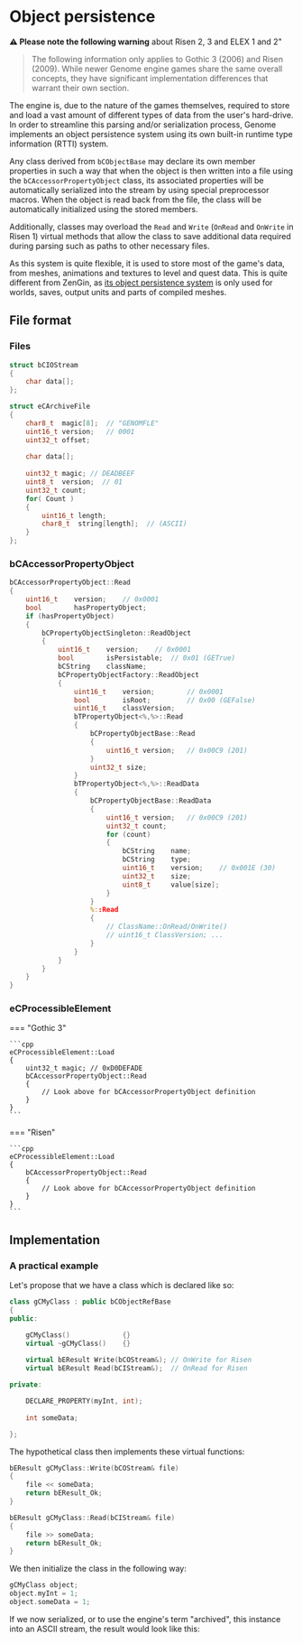 
# Object persistence


**⚠ Please note the following warning** about Risen 2, 3 and ELEX 1 and 2"
> The following information only applies to Gothic 3 (2006) and Risen (2009). While newer Genome engine games share the same overall concepts, they have significant implementation differences that warrant their own section.

The engine is, due to the nature of the games themselves, required to store and load a vast amount of different types of data from the user's hard-drive. In order to streamline this parsing and/or serialization process, Genome implements an object persistence system using its own built-in runtime type information (RTTI) system.

Any class derived from `bCObjectBase` may declare its own member properties in such a way that when the object is then written into a file using the `bCAccessorPropertyObject` class, its associated properties will be automatically serialized into the stream by using special preprocessor macros. When the object is read back from the file, the class will be automatically initialized using the stored members.

Additionally, classes may overload the `Read` and `Write` (`OnRead` and `OnWrite` in Risen 1) virtual methods that allow the class to save additional data required during parsing such as paths to other necessary files.

As this system is quite flexible, it is used to store most of the game's data, from meshes, animations and textures to level and quest data. This is quite different from ZenGin, as [its object persistence system](../zengin/general_info/ObjectPersistence.md) is only used for worlds, saves, output units and parts of compiled meshes.

## File format

### Files

``` cpp
struct bCIOStream
{
	char data[];
};
```

``` cpp
struct eCArchiveFile
{
	char8_t  magic[8];  // "GENOMFLE"
	uint16_t version;   // 0001
	uint32_t offset;
	
	char data[];
	
	uint32_t magic;	// DEADBEEF
	uint8_t  version;  // 01
	uint32_t count;
	for( Count )
	{
		uint16_t length;
		char8_t  string[length];  // (ASCII)
	}
};
```


### bCAccessorPropertyObject

``` cpp
bCAccessorPropertyObject::Read 
{
	uint16_t	version;	// 0x0001
	bool		hasPropertyObject;
	if (hasPropertyObject)
	{
		bCPropertyObjectSingleton::ReadObject
		{
			uint16_t	version;	// 0x0001
			bool		isPersistable;	// 0x01 (GETrue)
			bCString	className;
			bCPropertyObjectFactory::ReadObject
			{
				uint16_t	version;		// 0x0001
				bool		isRoot;			// 0x00 (GEFalse)
				uint16_t	classVersion;
				bTPropertyObject<%,%>::Read
				{
					bCPropertyObjectBase::Read
					{
						uint16_t version;	// 0x00C9 (201)
					}
					uint32_t size;
				}
				bTPropertyObject<%,%>::ReadData
				{
					bCPropertyObjectBase::ReadData
					{
						uint16_t version;	// 0x00C9 (201)
						uint32_t count;
						for (count)
						{
							bCString	name;
							bCString	type;
							uint16_t	version;	// 0x001E (30)
							uint32_t	size;
							uint8_t		value[size];
						}
					}
					%::Read
					{
						// ClassName::OnRead/OnWrite()
						// uint16_t ClassVersion; ...
					}
				}
			}
		}
	}
}
```

### eCProcessibleElement


=== "Gothic 3"

	```cpp
	eCProcessibleElement::Load
	{
		uint32_t magic; // 0xD0DEFADE
		bCAccessorPropertyObject::Read
		{
			// Look above for bCAccessorPropertyObject definition
		}
	}
	```

=== "Risen"

	```cpp
	eCProcessibleElement::Load
	{
		bCAccessorPropertyObject::Read
		{
			// Look above for bCAccessorPropertyObject definition
		}
	}
	```

## Implementation

### A practical example

Let's propose that we have a class which is declared like so:

```cpp
class gCMyClass : public bCObjectRefBase
{
public:

	gCMyClass()				{}
	virtual ~gCMyClass()	{}
		
	virtual bEResult Write(bCOStream&); // OnWrite for Risen
	virtual bEResult Read(bCIStream&);  // OnRead for Risen

private:

	DECLARE_PROPERTY(myInt, int);
	
	int someData;

};

```

The hypothetical class then implements these virtual functions:

```cpp
bEResult gCMyClass::Write(bCOStream& file)
{
	file << someData;
	return bEResult_Ok;
}

bEResult gCMyClass::Read(bCIStream& file)
{
	file >> someData;
	return bEResult_Ok;
}

```

We then initialize the class in the following way:

```cpp
gCMyClass object;
object.myInt = 1;
object.someData = 1;
```

If we now serialized, or to use the engine's term "archived", this instance into an ASCII stream, the result would look like this:

```

```
